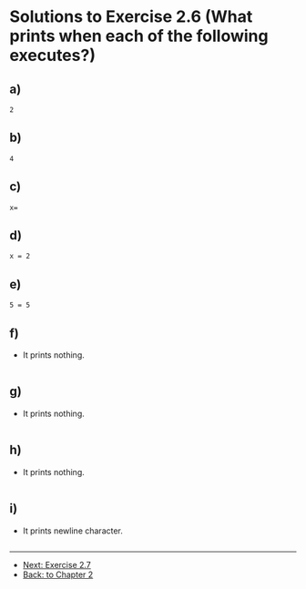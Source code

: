 # Solutions to Exercise 2.6 (What prints when each of the following executes?)

## a)

```text
2
```

## b)

```text
4
```

## c)

```text
x=
```

## d)

```text
x = 2
```

## e)

```text
5 = 5
```

## f)

-   It prints nothing.

```text

```

## g)

-   It prints nothing.

```text

```

## h)

-   It prints nothing.

```text

```

## i)

-   It prints newline character.

```text

```

---

-   [Next: Exercise 2.7](02_07.md)
-   [Back: to Chapter 2](README.md)
